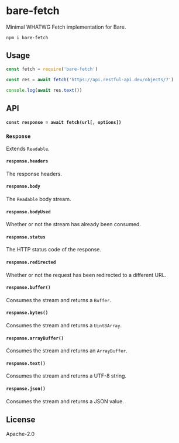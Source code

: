 # bare-fetch

Minimal WHATWG Fetch implementation for Bare.

```
npm i bare-fetch
```

## Usage

```js
const fetch = require('bare-fetch')

const res = await fetch('https://api.restful-api.dev/objects/7')

console.log(await res.text())
```

## API

#### `const response = await fetch(url[, options])`

### `Response`

Extends `Readable`.

#### `response.headers`

The response headers.

#### `response.body`

The `Readable` body stream.

#### `response.bodyUsed`

Whether or not the stream has already been consumed.

#### `response.status`

The HTTP status code of the response.

#### `response.redirected`

Whether or not the request has been redirected to a different URL.

#### `response.buffer()`

Consumes the stream and returns a `Buffer`.

#### `response.bytes()`

Consumes the stream and returns a `Uint8Array`.

#### `response.arrayBuffer()`

Consumes the stream and returns an `ArrayBuffer`.

#### `response.text()`

Consumes the stream and returns a UTF-8 string.

#### `response.json() `

Consumes the stream and returns a JSON value.

## License

Apache-2.0
